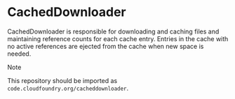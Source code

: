 # CachedDownloader

CachedDownloader is responsible for downloading and caching files and
maintaining reference counts for each cache entry. Entries in the cache with
no active references are ejected from the cache when new space is needed.

> [!NOTE]
>
> This repository should be imported as `code.cloudfoundry.org/cacheddownloader`.
